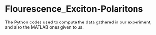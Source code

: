 # Flourescence_Exciton-Polaritons
The Python codes used to compute the data gathered in our experiment, and also the MATLAB ones given to us.
